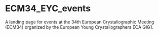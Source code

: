# ECM34_EYC_events
A landing page for events at the 34th European Crystallographic Meeting (ECM34) organized by the European Young Crystallographers ECA GIG1.
